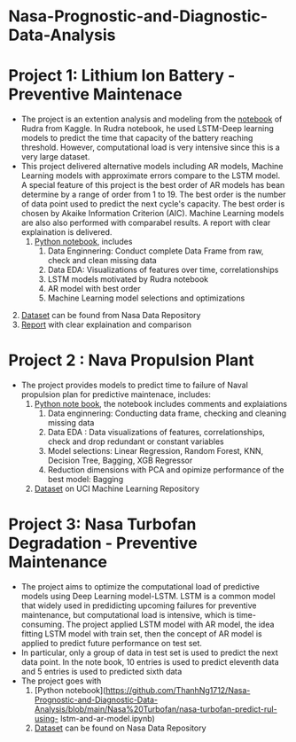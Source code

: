 # Nasa-Prognostic-and-Diagnostic-Data-Analysis

# Project 1: Lithium Ion Battery - Preventive Maintenace
 * The project is an extention analysis and modeling from the [notebook](https://www.kaggle.com/rajeevsharma993/battery-health-nasa-dataset) of Rudra from Kaggle. In Rudra notebook, he used LSTM-Deep learning models to predict the time that capacity of the battery reaching threshold. However, computational load is very intensive since this is a very large dataset.
 * This project delivered alternative models including AR models, Machine Learning models with approximate errors compare to the LSTM model. A special feature of this project is the best order of AR models has bean determine by a range of order from 1 to 19. The best order is the number of data point used to predict the next cycle's capacity. The best order is chosen by Akaike Information Criterion (AIC). Machine Learning models are also also performed with comparabel results. A report with clear explaination is delivered.
   1. [Python notebook](https://github.com/ThanhNg1712/Nasa-Prognostic-and-Diagnostic-Data-Analysis/blob/main/Lithium%20Ion%20Battery/battery_health_ar_model_vs_lstm%20(1).ipynb), includes
      1. Data Enginnering: Conduct complete Data Frame from raw, check and clean missing data
      2. Data EDA: Visualizations of features over time, correlationships
      3. LSTM models motivated by Rudra notebook
      4. AR model with best order
      5. Machine Learning model selections and optimizations
  2. [Dataset](https://ti.arc.nasa.gov/tech/dash/groups/pcoe/prognostic-data-repository/#battery) can be found from Nasa Data Repository
  3. [Report](https://github.com/ThanhNg1712/Nasa-Prognostic-and-Diagnostic-Data-Analysis/blob/main/Lithium%20Ion%20Battery/Report.pdf) with clear explaination and        comparison

# Project 2 : Nava Propulsion Plant
* The project provides models to predict time to failure of Naval propulsion plan for predictive maintenace, includes:
  1. [Python note book](https://github.com/ThanhNg1712/Nasa-Prognostic-and-Diagnostic-Data-Analysis/blob/main/Naval%20Propulsion%20Plan/naval-propulsion-conditionbasemaintence.ipynb), the notebook includes comments and explaiations
     1. Data enginnering: Conducting data frame, checking and cleaning missing data
     2. Data EDA : Data visualizations of features, correlationships, check and drop redundant or constant variables
     3. Model selections: Linear Regression, Random Forest, KNN, Decision Tree, Bagging, XGB Regressor
     4. Reduction dimensions with PCA and opimize performance of the best model: Bagging
  2. [ Dataset](http://archive.ics.uci.edu/ml/datasets/Condition+Based+Maintenance+of+Naval+Propulsion+Plants?ref=datanews.io) on UCI Machine Learning Repository
 
 # Project 3: Nasa Turbofan Degradation - Preventive Maintenance
 * The project aims to optimize the computational load of predictive models using Deep Learning model-LSTM. LSTM is a common model that widely used in predidicting  upcoming failures for preventive maintenance, but computational load is intensive, which is time-consuming. The project applied LSTM model with AR model, the      idea fitting LSTM model with train set, then the concept of AR model is applied to predict future performance on test set.
 * In particular, only a group of data in test set is used to predict the next data point. In the note book, 10 entries is used to predict eleventh data  and 5 entries is used to predicted sixth data
 * The project goes with
      1. [Python notebook](https://github.com/ThanhNg1712/Nasa-Prognostic-and-Diagnostic-Data-Analysis/blob/main/Nasa%20Turbofan/nasa-turbofan-predict-rul-using-  lstm-and-ar-model.ipynb)
      2. [Dataset](https://ti.arc.nasa.gov/tech/dash/groups/pcoe/prognostic-data-repository/#turbofan) can be found on Nasa Data Repository
 
 
